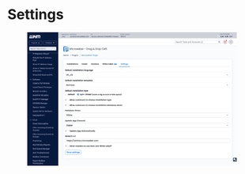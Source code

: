 # Settings

<figure><img src="../../../.gitbook/assets/settings-cpanel.png" alt=""><figcaption></figcaption></figure>
